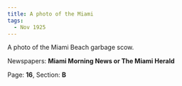 ```yaml
---  
title: A photo of the Miami  
tags:  
  - Nov 1925  
---  
```

  
A photo of the Miami Beach garbage scow.  
  
Newspapers: **Miami Morning News or The Miami Herald**  
  
Page: **16**, Section: **B** 
